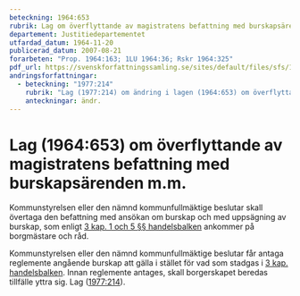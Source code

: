 ```yaml
---
beteckning: 1964:653
rubrik: Lag om överflyttande av magistratens befattning med burskapsärenden m.m.
departement: Justitiedepartementet
utfardad_datum: 1964-11-20
publicerad_datum: 2007-08-21
forarbeten: "Prop. 1964:163; 1LU 1964:36; Rskr 1964:325"
pdf_url: https://svenskforfattningssamling.se/sites/default/files/sfs/1964-11/SFS1964-653.pdf
andringsforfattningar:
  - beteckning: "1977:214"
    rubrik: "Lag (1977:214) om ändring i lagen (1964:653) om överflyttande av magistratens befattning med burskapsärenden m.m."
    anteckningar: ändr.
---
```


# Lag (1964:653) om överflyttande av magistratens befattning med burskapsärenden m.m.

Kommunstyrelsen eller den nämnd kommunfullmäktige beslutar skall övertaga den befattning med ansökan om burskap och med uppsägning av burskap, som enligt [3 kap. 1 och 5 §§ handelsbalken](https://selex.se/eli/sfs/1736/0123_2#kap3.1) ankommer på borgmästare och råd.

Kommunstyrelsen eller den nämnd kommunfullmäktige beslutar får antaga reglemente angående burskap att gälla i stället för vad som stadgas i [3 kap. handelsbalken](https://selex.se/eli/sfs/1736/0123_2). Innan reglemente antages, skall borgerskapet beredas tillfälle yttra sig. Lag ([1977:214](https://selex.se/eli/sfs/1977/214)).